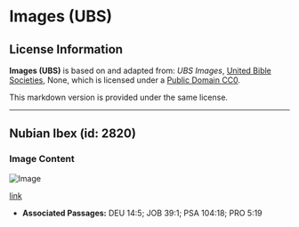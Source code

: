 # Images (UBS)

## License Information

**Images (UBS)** is based on and adapted from: _UBS Images_, [United Bible Societies](https://unitedbiblesocieties.org/), None, which is licensed under a [Public Domain CC0](https://creativecommons.org/public-domain/cc0/).

This markdown version is provided under the same license.



--------------------------------

## Nubian Ibex (id: 2820)

### Image Content

![Image](https://cdn.aquifer.bible/aquifer-content/resources/Media/WEB-0312_nubian_ibex.jpg)

[link](https://cdn.aquifer.bible/aquifer-content/resources/Media/WEB-0312_nubian_ibex.jpg)

* **Associated Passages:** DEU 14:5; JOB 39:1; PSA 104:18; PRO 5:19

